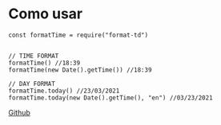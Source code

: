 # Como usar 
```
const formatTime = require("format-td")


// TIME FORMAT
formatTime() //18:39
formatTime(new Date().getTime()) //18:39

// DAY FORMAT
formatTime.today() //23/03/2021
formatTime.today(new Date().getTime(), "en") //03/23/2021
```

[Github](https://github.com/MrChrys/Format-TD)